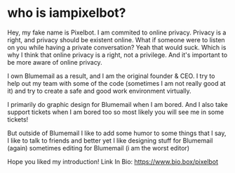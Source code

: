 # who is iampixelbot?
Hey, my fake name is Pixelbot. 
I am commited to online privacy. Privacy is a right, and privacy should be existent online. What if someone were to listen on you while having a private conversation? Yeah that would suck. Which is why I think that online privacy is a right, not a privilege. And it's important to be more aware of online privacy.

I own Blumemail as a result, and I am the original founder & CEO.
I try to help out my team with some of the code (sometimes I am not really good at it) and try to create a safe and good work environment virtually.

I primarily do graphic design for Blumemail when I am bored. And I also take support tickets when I am bored too so most likely you will see me in some tickets!

But outside of Blumemail I like to add some humor to some things that I say, I like to talk to friends and better yet I like designing stuff for Blumemail (again) sometimes editing for Blumemail (i am the worst editor)

Hope you liked my introduction!
Link In Bio: https://www.bio.box/pixelbot
